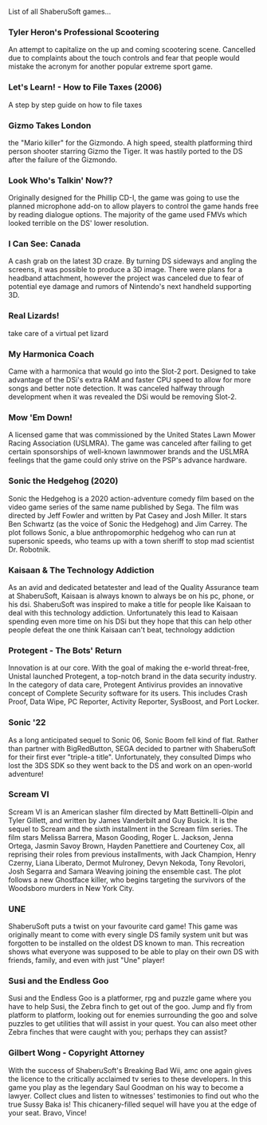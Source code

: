 List of all ShaberuSoft games...

### Tyler Heron's Professional Scootering
An attempt to capitalize on the up and coming scootering scene. Cancelled due to complaints about the touch controls and fear that people would mistake the acronym for another popular extreme sport game.

### Let's Learn! - How to File Taxes (2006)
A step by step guide on how to file taxes

### Gizmo Takes London
the "Mario killer" for the Gizmondo. A high speed, stealth platforming third person shooter starring Gizmo the Tiger. It was hastily ported to the DS after the failure of the Gizmondo.

### Look Who's Talkin' Now??
Originally designed for the Phillip CD-I, the game was going to use the planned microphone add-on to allow players to control the game hands free by reading dialogue options.  The majority of the game used FMVs which looked terrible on the DS' lower resolution.

### I Can See: Canada
A cash grab on the latest 3D craze. By turning DS sideways and angling the screens, it was possible to produce a 3D image. There were plans for a headband attachment, however the project was canceled due to fear of potential eye damage and rumors of Nintendo's next handheld supporting 3D.

### Real Lizards!
take care of a virtual pet lizard

### My Harmonica Coach
Came with a harmonica that would go into the Slot-2 port. Designed to take advantage of the DSi's extra RAM and faster CPU speed to allow for more songs and better note detection. It was canceled halfway through development when it was revealed the DSi would be removing Slot-2.

### Mow 'Em Down!
A licensed game that was commissioned by the United States Lawn Mower Racing Association  (USLMRA). The game was canceled after failing to get certain sponsorships of well-known lawnmower brands and the USLMRA feelings that the game could only strive on the PSP's advance hardware.

### Sonic the Hedgehog (2020)
Sonic the Hedgehog is a 2020 action-adventure comedy film based on the video game series of the same name published by Sega. The film was directed by Jeff Fowler and written by Pat Casey and Josh Miller. It stars Ben Schwartz (as the voice of Sonic the Hedgehog) and Jim Carrey. The plot follows Sonic, a blue anthropomorphic hedgehog who can run at supersonic speeds, who teams up with a town sheriff to stop mad scientist Dr. Robotnik.

### Kaisaan & The Technology Addiction
As an avid and dedicated betatester and lead of the Quality Assurance team at ShaberuSoft, Kaisaan is always known to always be on his pc, phone, or his dsi. ShaberuSoft was inspired to make a title for people like Kaisaan to deal with this technology addiction. Unfortunately this lead to Kaisaan spending even more time on his DSi but they hope that this can help other people defeat the one think Kaisaan can't beat, technology addiction

### Protegent - The Bots' Return
Innovation is at our core. With the goal of making the e-world threat-free, Unistal launched Protegent, a top-notch brand in the data security industry. In the category of data care, Protegent Antivirus provides an innovative concept of Complete Security software for its users. This includes Crash Proof, Data Wipe, PC Reporter, Activity Reporter, SysBoost, and Port Locker.

### Sonic '22
As a long anticipated sequel to Sonic 06, Sonic Boom fell kind of flat. Rather than partner with BigRedButton, SEGA decided to partner with ShaberuSoft for their first ever "triple-a title". Unfortunately, they consulted Dimps who lost the 3DS SDK so they went back to the DS and work on an open-world adventure!

### Scream VI
Scream VI is an American slasher film directed by Matt Bettinelli-Olpin and Tyler Gillett, and written by James Vanderbilt and Guy Busick. It is the sequel to Scream and the sixth installment in the Scream film series. The film stars Melissa Barrera, Mason Gooding, Roger L. Jackson, Jenna Ortega, Jasmin Savoy Brown, Hayden Panettiere and Courteney Cox, all reprising their roles from previous installments, with Jack Champion, Henry Czerny, Liana Liberato, Dermot Mulroney, Devyn Nekoda, Tony Revolori, Josh Segarra and Samara Weaving joining the ensemble cast. The plot follows a new Ghostface killer, who begins targeting the survivors of the Woodsboro murders in New York City.

### UNE
ShaberuSoft puts a twist on your favourite card game! This game was originally meant to come with every single DS family system unit but was forgotten to be installed on the oldest DS known to man. This recreation shows what everyone was supposed to be able to play on their own DS with friends, family, and even with just "Une" player!

### Susi and the Endless Goo
Susi and the Endless Goo is a platformer, rpg and puzzle game where you have to help Susi, the Zebra finch to get out of the goo. Jump and fly from platform to platform, looking out for enemies surrounding the goo and solve puzzles to get utilities that will assist in your quest. You can also meet other Zebra finches that were caught with you; perhaps they can assist?

### Gilbert Wong - Copyright Attorney
With the success of ShaberuSoft's Breaking Bad Wii, amc one again gives the licence to the critically acclaimed tv series to these developers. In this game you play as the legendary Saul Goodman on his way to become a lawyer. Collect clues and listen to witnesses' testimonies to find out who the true Sussy Baka is! This chicanery-filled sequel will have you at the edge of your seat. Bravo, Vince!